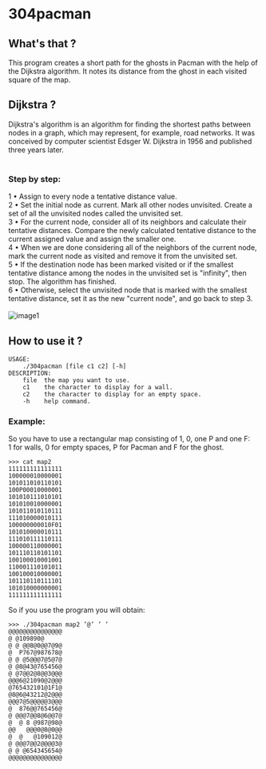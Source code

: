 # 304pacman
## What's that ?
This program creates a short path for the ghosts in Pacman with the help of the Dijkstra algorithm.
It notes its distance from the ghost in each visited square of the map.
## Dijkstra ?
Dijkstra's algorithm is an algorithm for finding the shortest paths between nodes in a graph, which may represent, for example, road networks. It was conceived by computer scientist Edsger W. Dijkstra in 1956 and published three years later.</br></br>
### Step by step:
1 • Assign to every node a tentative distance value.</br>
2 • Set the initial node as current. Mark all other nodes unvisited. Create a set of all the unvisited nodes called the unvisited set.</br>
3 • For the current node, consider all of its neighbors and calculate their tentative distances. Compare the newly calculated tentative distance to the current assigned value and assign the smaller one.</br>
4 • When we are done considering all of the neighbors of the current node, mark the current node as visited and remove it from the unvisited set.</br>
5 • If the destination node has been marked visited or if the smallest tentative distance among the nodes in the unvisited set is "infinity", then stop. The algorithm has finished.</br>
6 • Otherwise, select the unvisited node that is marked with the smallest tentative distance, set it as the new "current node", and go back to step 3.</br></br>
![image1](https://media.giphy.com/media/ZkIkk3Y8E6hgc/giphy.gif)
## How to use it ?
```
USAGE:
    ./304pacman [file c1 c2] [-h]
DESCRIPTION:
    file  the map you want to use.
    c1    the character to display for a wall.
    c2    the character to display for an empty space.
    -h    help command.
```
### Example:
So you have to use a rectangular map consisting of 1, 0, one P and one F:</br> 1 for walls, 0 for empty spaces, P for Pacman and F for the ghost.
```
>>> cat map2 
111111111111111 
100000010000001 
101011010110101 
100P00010000001 
101010111010101 
101010010000001 
101011010110111 
111010000010111 
100000000010F01 
101010000010111 
111010111110111 
100000110000001 
101110110101101 
100100010001001 
110001110101011 
100100010000001 
101110110111101 
101010000000001 
111111111111111
```
So if you use the program you will obtain:
```
>>> ./304pacman map2 ’@’ ’ ’ 
@@@@@@@@@@@@@@@
@ @109890@
@ @ @@8@0@@7@9@
@  P767@987678@
@ @ @5@@@7@5@7@
@ @8@43@765456@
@ @7@@2@8@@3@@@
@@@6@21090@2@@@
@765432101@1F1@
@8@6@43212@2@@@
@@@7@5@@@@@3@@@
@  876@@765456@
@ @@@7@@8@6@@7@
@  @ 8 @987@98@
@@   @@@0@8@0@@
@  @   @109012@
@ @@@7@@2@@@@3@
@ @ @654345654@
@@@@@@@@@@@@@@@
```

